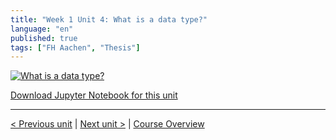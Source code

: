 ```yaml
---
title: "Week 1 Unit 4: What is a data type?"
language: "en"
published: true
tags: ["FH Aachen", "Thesis"]
---
```


[![What is a data type?](https://img.youtube.com/vi/Uj02KfElMD0/hqdefault.jpg)](https://youtu.be/Uj02KfElMD0)

[Download Jupyter Notebook for this unit](files/Week_1_Unit_4_datatype_notebook.ipynb)

---

[< Previous unit](/teaching/python-mooc/week1_unit4_selftest) | [Next unit >](/teaching/python-mooc/week1_unit_3_exercise) |
[Course Overview](/teaching/python-mooc)